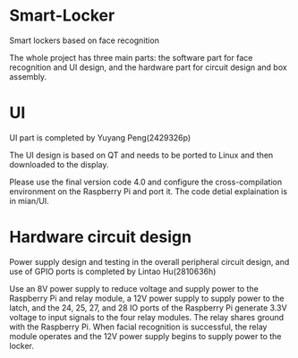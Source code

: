 # Smart-Locker
Smart lockers based on face recognition

The whole project has three main parts: 
     the software part for face recognition and UI design, and the hardware part for circuit design and box assembly.
# UI
UI part is completed by Yuyang Peng(2429326p)

The UI design is based on QT and needs to be ported to Linux and then downloaded to the display.

Please use the final version code 4.0 and configure the cross-compilation environment on the Raspberry Pi and port it.
The code detial explaination is in mian/UI.

# Hardware circuit design
Power supply design and testing in the overall peripheral circuit design, and use of GPIO ports is completed by Lintao Hu(2810636h)

Use an 8V power supply to reduce voltage and supply power to the Raspberry Pi and relay module, a 12V power supply to supply power to the latch, and the 24, 25, 27, and 28 IO ports of the Raspberry Pi generate 3.3V voltage to input signals to the four relay modules. The relay shares ground with the Raspberry Pi. When facial recognition is successful, the relay module operates and the 12V power supply begins to supply power to the locker.

